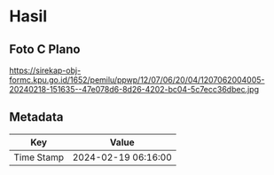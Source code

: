 # Hasil

## Foto C Plano

https://sirekap-obj-formc.kpu.go.id/1652/pemilu/ppwp/12/07/06/20/04/1207062004005-20240218-151635--47e078d6-8d26-4202-bc04-5c7ecc36dbec.jpg


## Metadata

| Key        | Value               |
| ---------- | ------------------- |
| Time Stamp | 2024-02-19 06:16:00 |




